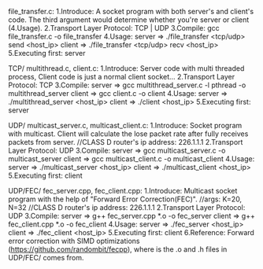 file_transfer.c:
    1.Introduce: A socket program with both server's and client's code. The third argument would determine whether you're server or client (4.Usage).
    2.Transport Layer Protocol: TCP | UDP
    3.Compile: gcc file_transfer.c -o file_transfer 
    4.Usage:  server => ./file_transfer <tcp/udp> send <host_ip> <port> <filename>
              client => ./file_transfer <tcp/udp> recv <host_ip> <port>  
    5.Executing first: server

TCP/
multithread.c, client.c:
    1.Introduce: Server code with multi threaded process, Client code is just a normal client socket...
    2.Transport Layer Protocol: TCP
    3.Compile:  server => gcc multithread_server.c -l pthread -o multithread_server
                client => gcc client.c -o client
    4.Usage:  server => ./multithread_server <host_ip> <port> <filename>
              client => ./client <host_ip> <port>
    5.Executing first: server        

UDP/
multicast_server.c, multicast_client.c:
    1.Introduce: Socket program with multicast. Client will calculate the lose packet rate after fully receives packets from server.
                 //CLASS D router's ip address: 226.1.1.1
    2.Transport Layer Protocol: UDP
    3.Compile:  server => gcc multicast_server.c -o multicast_server
                client => gcc multicast_client.c -o multicast_client
    4.Usage:  server => ./multicast_server <host_ip> <port> <filename>
              client => ./multicast_client <host_ip> <port>
    5.Executing first: client

UDP/FEC/
fec_server.cpp, fec_client.cpp: 
    1.Introduce: Multicast socket program with the help of "Forward Error Correction(FEC)". 
                 //args: K=20, N=32
                 //CLASS D router's ip address: 226.1.1.1
    2.Transport Layer Protocol: UDP
    3.Compile:  server => g++ fec_server.cpp *.o -o fec_server
                client => g++ fec_client.cpp *.o -o fec_client
    4.Usage:  server => ./fec_server <host_ip> <port> <filename>
              client => ./fec_client <host_ip> <port>
    5.Executing first: client
    6.Reference: Forward error correction with SIMD optimizations (https://github.com/randombit/fecpp), 
                 where is the .o and .h files in UDP/FEC/ comes from.


